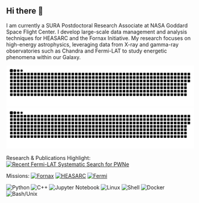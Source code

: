 ## Hi there 👋

I am currently a SURA Postdoctoral Research Associate at NASA Goddard Space Flight Center. I develop large-scale data management and analysis techniques for HEASARC and the Fornax Initiative. My research focuses on high-energy astrophysics, leveraging data from X-ray and gamma-ray observatories such as Chandra and Fermi-LAT to study energetic phenomena within our Galaxy.

<!-- 
![Jordan's GitHub stats](https://github-readme-stats.vercel.app/api?username=jleagle94&show_icons=true&theme=tokyonight)
[![GitHub Streak](https://github-readme-streak-stats.herokuapp.com?user=jleagle94&theme=tokyonight)](https://git.io/streak-stats)
-->

![GitHub Snake Light](https://raw.githubusercontent.com/jleagle94/jleagle94/output/github-contribution-grid-snake.svg#gh-light-mode-only)
![GitHub Snake Dark](https://raw.githubusercontent.com/jleagle94/jleagle94/output/github-contribution-grid-snake-dark.svg#gh-dark-mode-only)

Research & Publications Highlight:
[![Recent Fermi-LAT Systematic Search for PWNe](https://img.shields.io/badge/ApJ%202025-Recent%20Fermi--LAT%20Systematic%20Search%20for%20PWNe-ff69b4?logo=read-the-docs&logoColor=white)](https://ui.adsabs.harvard.edu/abs/2025ApJ...989..110T/abstract)

Missions:
[![Fornax](https://img.shields.io/badge/Fornax%20Initiative-FF0000?logo=nasa&logoColor=white)](https://pcos.gsfc.nasa.gov/Fornax/)
[![HEASARC](https://img.shields.io/badge/HEASARC-00FF00?logo=nasa&logoColor=white)](https://heasarc.gsfc.nasa.gov/)
[![Fermi](https://img.shields.io/badge/Fermi%20LAT-0000FF?logo=nasa&logoColor=white)](https://fermi.gsfc.nasa.gov/)

![Python](https://img.shields.io/badge/Python-3776AB?logo=python&logoColor=white)
![C++](https://img.shields.io/badge/C++-00599C?logo=cplusplus&logoColor=white)
![Jupyter Notebook](https://img.shields.io/badge/Jupyter-F37626?logo=jupyter&logoColor=white)
![Linux](https://img.shields.io/badge/Linux-FCC624?logo=linux&logoColor=black)
![Shell](https://img.shields.io/badge/Shell-4EAA25?logo=gnu-bash&logoColor=white)
![Docker](https://img.shields.io/badge/Docker-2496ED?logo=docker&logoColor=white)
![Bash/Unix](https://img.shields.io/badge/Bash/Unix-121011?logo=gnu-bash&logoColor=white)
